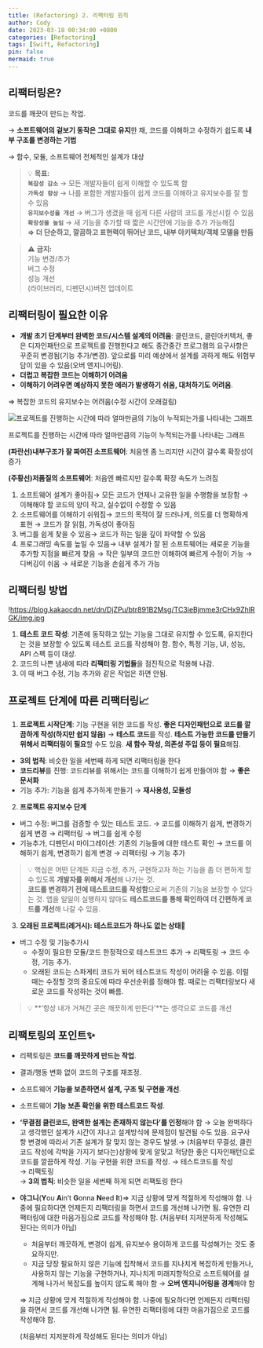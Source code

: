 ```yaml
---
title: (Refactoring) 2. 리팩터링 원칙
author: Cody
date: 2023-03-18 00:34:00 +0800
categories: [Refactoring]
tags: [Swift, Refactoring]
pin: false
mermaid: true
---
```

## **리팩터링은?**

코드를 깨끗이 만드는 작업.

→ **소프트웨어의 겉보기 동작은 그대로 유지**한 채, 코드를 이해하고 수정하기 쉽도록 **내부 구조를 변경하는 기법**

→ 함수, 모듈, 소프트웨어 전체적인 설계가 대상


>💡 **목표:**   
**`복잡성 감소`** → 모든 개발자들이 쉽게 이해할 수 있도록 함   
**`가독성 향상`** → 나를 포함한 개발자들이 쉽게 코드를 이해하고 유지보수를 잘 할 수 있음   
**`유지보수성을 개선`** → 버그가 생겼을 때 쉽게 다른 사람의 코드를 개선시킬 수 있음   
**`확장성을 높임`** → 새 기능을 추가할 때 짧은 시간안에 기능을 추가 가능해짐   
**⇒ 더 단순하고, 깔끔하고 표현력이 뛰어난 코드, 내부 아키텍처/객체 모델을 만듬**   



>⚠️ **금지:**   
기능 변경/추가   
버그 수정   
성능 개선   
(라이브러리, 디펜던시)버전 업데이트   


## **리팩터링이 필요한 이유**

- **개발 초기 단계부터 완벽한 코드/시스템 설계의 어려움**: 클린코드, 클린아키텍처, 좋은 디자인패턴으로 프로젝트를 진행한다고 해도 중간중간 프로그램의 요구사항은 꾸준히 변경됨(기능 추가/변경). 앞으로를 미리 예상에서 설계를 과하게 해도 위험부담이 있을 수 있음(오버 엔지니어링).
- **더럽고 복잡한 코드는 이해하기 어려움**
- **이해하기 어려우면 예상하지 못한 에러가 발생하기 쉬움, 대처하기도 어려움**.

⇒ 복잡한 코드의 유지보수는 어려움(수정 시간이 오래걸림)

![프로젝트를 진행하는 시간에 따라 얼마만큼의 기능이 누적되는가를 나타내는 그래프](https://blog.kakaocdn.net/dn/kLT2T/btr4ynb5KQX/8tjutVjdrYVXqV3hKCRyPk/img.png)

프로젝트를 진행하는 시간에 따라 얼마만큼의 기능이 누적되는가를 나타내는 그래프

**(파란선)내부구조가 잘 짜여진 소프트웨어**: 처음엔 좀 느리지만 시간이 갈수록 확장성이 증가

**(주황선)저품질의 소프트웨어**: 처음엔 빠르지만 갈수록 확장 속도가 느려짐

1. 소프트웨어 설계가 좋아짐→ 모든 코드가 언제나 고유한 일을 수행함을 보장함 → 이해해야 할 코드의 양이 작고, 실수없이 수정할 수 있음
2. 소프트웨어를 이해하기 쉬워짐→ 코드의 목적이 잘 드러나게, 의도를 더 명확하게 표현 → 코드가 잘 읽힘, 가독성이 좋아짐
3. 버그를 쉽게 찾을 수 있음→ 코드가 하는 일을 깊이 파악할 수 있음
4. 프로그래밍 속도를 높일 수 있음→ 내부 설계가 잘 된 소프트웨어는 새로운 기능을 추가할 지점을 빠르게 찾음 → 작은 일부의 코드만 이해하여 빠르게 수정이 가능 → 디버깅이 쉬움 → 새로운 기능을 손쉽게 추가 가능

## **리팩터링 방법**

!https://blog.kakaocdn.net/dn/DjZPu/btr891B2Msg/TC3ieBjmme3rCHx9ZhlRGK/img.jpg

1. **테스트 코드 작성**: 기존에 동작하고 있는 기능을 그대로 유지할 수 있도록, 유지한다는 것을 보장할 수 있도록 테스트 코드를 작성해야 함. 함수, 특정 기능, UI, 성능, API 스펙 등이 대상.
2. 코드의 나쁜 냄새에 따라 **리팩터링 기법들**을 점진적으로 적용해 나감.
3. 이 때 버그 수정, 기능 추가와 같은 작업은 하면 안됨.

## **프로젝트 단계에 따른 리팩터링📈**

1. **프로젝트 시작단계**: 기능 구현을 위한 코드를 작성. **좋은 디자인패턴으로 코드를 깔끔하게 작성(하지만 쉽지 않음)** → **테스트 코드**를 작성. **테스트 가능한 코드를 만들기 위해서 리팩터링이 필요**할 수도 있음. **새 함수 작성, 의존성 주입 등이 필요**해짐.

- **3의 법칙**: 비슷한 일을 세번째 하게 되면 리팩터링을 한다
- **코드리뷰**를 진행: 코드리뷰를 위해서는 코드를 이해하기 쉽게 만들어야 함 → **좋은 문서화**
- 기능 추가: 기능을 쉽게 추가하게 만들기 → **재사용성, 모듈성**

2. **프로젝트 유지보수 단계**

- 버그 수정: 버그를 검증할 수 있는 테스트 코드. → 코드를 이해하기 쉽게, 변경하기 쉽게 변경 → 리팩터링 → 버그를 쉽게 수정
- 기능추가, 디펜던시 마이그레이션: 기존의 기능들에 대한 테스트 확인 → 코드를 이해하기 쉽게, 변경하기 쉽게 변경 → 리팩터링 → 기능 추가


>💡 핵심은 어떤 단계든 지금 수정, 추가, 구현하고자 하는 기능을 좀 더 편하게 할 수 있도록 **개발자를 위해서 개선**해 나가는 것.   
**코드를 변경하기 전에 테스트코드를 작성함**으로써 기존의 기능을 보장할 수 있다는 것. 앱을 일일이 실행하지 않아도 **테스트코드를 통해 확인하여 더 간편하게 코드를 개선**해 나갈 수 있음.


3. **오래된 프로젝트(레거시): 테스트코드가 하나도 없는 상태🚩**

- 버그 수정 및 기능추가시
    - 수정이 필요한 모듈/코드 한정적으로 테스트코드 추가 → 리팩토링 → 코드 수정, 기능 추가.
    - 오래된 코드는 스파게티 코드가 되어 테스트코드 작성이 어려울 수 있음. 이럴 때는 수정할 것의 중요도에 따라 우선순위를 정해야 함. 때로는 리팩터링보다 새로운 코드를 작성하는 것이 빠름.


>💡 **‘항상 내가 거쳐간 곳은 깨끗하게 만든다’**는 생각으로 코드를 개선


## **리팩토링의 포인트✨**

- 리팩토링은 **코드를 깨끗하게 만드는 작업**.
- 결과/행동 변화 없이 코드의 구조를 재조정.
- 소프트웨어 **기능을 보존하면서 설계, 구조 및 구현을 개선**.
- 소프트웨어 **기능 보존 확인을 위한 테스트코드 작성**.
- **‘무결점 클린코드, 완벽한 설계는 존재하지 않는다’를 인정**해야 함 → 오늘 완벽하다고 생각했던 설계가 시간이 지나고 설계방식에 문제점이 발견될 수도 있음. 요구사항 변경에 따라서 기존 설계가 잘 맞지 않는 경우도 발생.→ (처음부터 무결성, 클린코드 작성에 각박을 가지기 보다는)상황에 맞게 알맞고 적당한 좋은 디자인패턴으로 코드를 깔끔하게 작성. 기능 구현을 위한 코드를 작성.
→ 테스트코드를 작성   
→ 리팩토링   
→ **3의 법칙**: 비슷한 일을 세번째 하게 되면 리팩토링 한다   
- **야그니**(**Y**ou **A**in’t **G**onna **N**eed **I**t)⇒ 지금 상황에 맞게 적절하게 작성해야 함. 나중에 필요하다면 언제든지 리팩터링을 하면서 코드를 개선해 나가면 됨. 유연한 리팩터링에 대한 마음가짐으로 코드를 작성해야 함. (처음부터 지저분하게 작성해도 된다는 의미가 아님)
    - 처음부터 깨끗하게, 변경이 쉽게, 유지보수 용이하게 코드를 작성해가는 것도 중요하지만.
    - 지금 당장 필요하지 않은 기능에 집착해서 코드를 지나치게 복잡하게 만들거나, 사용하지 않는 기능을 구현하거나, 지나치게 미래지향적으로 소프트웨어를 설계해 나가서 복잡도를 높이지 않도록 해야 함 → **오버 엔지니어링을 경계**해야 함
    
    ⇒ 지금 상황에 맞게 적절하게 작성해야 함. 나중에 필요하다면 언제든지 리팩터링을 하면서 코드를 개선해 나가면 됨. 유연한 리팩터링에 대한 마음가짐으로 코드를 작성해야 함.
    
    (처음부터 지저분하게 작성해도 된다는 의미가 아님)
